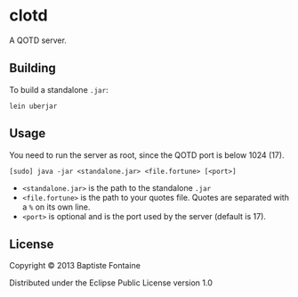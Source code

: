 # clotd

A QOTD server.

## Building

To build a standalone `.jar`:

```
lein uberjar
```

## Usage

You need to run the server as root, since the QOTD port is below 1024 (17).

```
[sudo] java -jar <standalone.jar> <file.fortune> [<port>]
```

* `<standalone.jar>` is the path to the standalone `.jar`
* `<file.fortune>` is the path to your quotes file. Quotes are separated with a
  `%` on its own line.
* `<port>` is optional and is the port used by the server (default is 17).

## License

Copyright © 2013 Baptiste Fontaine

Distributed under the Eclipse Public License version 1.0
